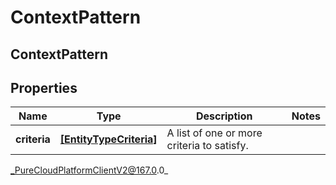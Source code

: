 # ContextPattern

## ContextPattern

## Properties

|Name | Type | Description | Notes|
|------------ | ------------- | ------------- | -------------|
| **criteria** | [**[EntityTypeCriteria]**]([EntityTypeCriteria]) | A list of one or more criteria to satisfy. | |



_PureCloudPlatformClientV2@167.0.0_
